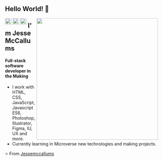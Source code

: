 ## Hello World!  👋
<a href="https://twitter.com/mccallumshope">
  <img align="left" alt="Angel's Twitter" width="22px" src="https://cdn.jsdelivr.net/npm/simple-icons@v3/icons/twitter.svg" />
</a>
<a href="https://www.linkedin.com/in/jesse-mccallums-7225a4237/">
  <img align="left" alt="Angel's Linkdein" width="22px" src="https://cdn.jsdelivr.net/npm/simple-icons@v3/icons/linkedin.svg" />
</a>
<a href="https://github.com/Jessemccallums">
  <img align="left" alt="Jesse's GitHub" width="22px" src="https://cdn.jsdelivr.net/npm/simple-icons@v3/icons/github.svg" />
</a>

[<img align="right" width="400" src="https://github-readme-stats.vercel.app/api?username=Jessemccallums&show_icons=true"/>](https://github.com/Jessemccallums)

##
## I'm Jesse McCallums
#### Full-stack software developer in the Making

- I work with HTML, CSS, JavaScript, Javascript ES6, Photoshop, Illustrator, Figma, IU, UX and more.
- Currently learning in Microverse new technologies and making projects.

⭐️ From [Jessemccallums](https://github.com/Jessemccallums)
